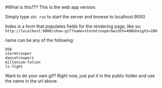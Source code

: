 #What is this???
This is the web app version.

Simply type `sbt run` to start the server and browse to localhost:9000

Index is a form that populates fields for the rendering page, like so:
`http://localhost:9000/show-gif?name=stormtrooper&width=400&height=100`

name can be any of the following:

    bb8
    stormtrooper
    dancetroopers
    millenium-falcon
    ls-fight

Want to do your own gif?  Right now, just put it in the public folder and use the name in the url above.

